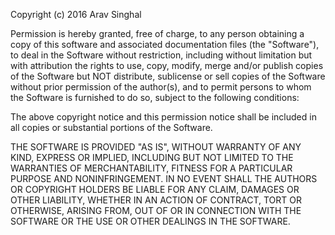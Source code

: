 Copyright (c) 2016 Arav Singhal

Permission is hereby granted, free of charge, to any person obtaining a copy
of this software and associated documentation files (the "Software"), to deal
in the Software without restriction, including without limitation but with attribution the rights
to use, copy, modify, merge and/or publish copies of the Software but NOT distribute, sublicense or sell
copies of the Software without prior permission of the author(s), and to permit persons to whom the Software is
furnished to do so, subject to the following conditions:

The above copyright notice and this permission notice shall be included in all
copies or substantial portions of the Software.

THE SOFTWARE IS PROVIDED "AS IS", WITHOUT WARRANTY OF ANY KIND, EXPRESS OR
IMPLIED, INCLUDING BUT NOT LIMITED TO THE WARRANTIES OF MERCHANTABILITY,
FITNESS FOR A PARTICULAR PURPOSE AND NONINFRINGEMENT. IN NO EVENT SHALL THE
AUTHORS OR COPYRIGHT HOLDERS BE LIABLE FOR ANY CLAIM, DAMAGES OR OTHER
LIABILITY, WHETHER IN AN ACTION OF CONTRACT, TORT OR OTHERWISE, ARISING FROM,
OUT OF OR IN CONNECTION WITH THE SOFTWARE OR THE USE OR OTHER DEALINGS IN THE
SOFTWARE.
